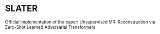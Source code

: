 # SLATER
Official implementation of the paper: Unsupervised MRI Reconstruction via Zero-Shot Learned Adversarial Transformers
